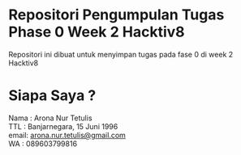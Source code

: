# Repositori Pengumpulan Tugas Phase 0 Week 2 Hacktiv8

Repositori ini dibuat untuk menyimpan tugas pada fase 0 di week 2 Hacktiv8

# Siapa Saya ?

Nama : Arona Nur Tetulis <br>
TTL  : Banjarnegara, 15 Juni 1996 <br>
email: arona.nur.tetulis@gmail.com <br>
WA   : 089603799816 <br>
